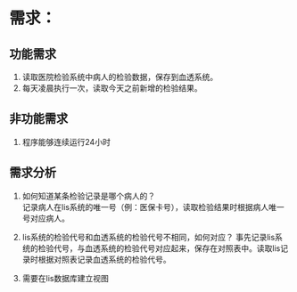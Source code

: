 # 需求： #

## 功能需求 ##
1. 读取医院检验系统中病人的检验数据，保存到血透系统。
2. 每天凌晨执行一次，读取今天之前新增的检验结果。

## 非功能需求 ##
1. 程序能够连续运行24小时


## 需求分析 ##
1. 如何知道某条检验记录是哪个病人的？   
	记录病人在lis系统的唯一号（例：医保卡号），读取检验结果时根据病人唯一号对应病人。

3. lis系统的检验代号和血透系统的检验代号不相同，如何对应？
	事先记录lis系统的检验代号，与血透系统的检验代号对应起来，保存在对照表中。读取lis记录时根据对照表记录血透系统的检验代号。
	
4. 需要在lis数据库建立视图